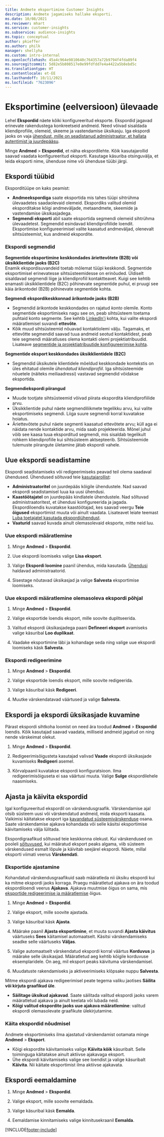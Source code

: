 ```yaml
---
title: Andmete eksportimine Customer Insights
description: Andmete jagamiseks hallake eksporti.
ms.date: 10/08/2021
ms.reviewer: mhart
ms.service: customer-insights
ms.subservice: audience-insights
ms.topic: conceptual
author: pkieffer
ms.author: philk
manager: shellyha
ms.custom: intro-internal
ms.openlocfilehash: 45a4c964e9810640c764357a72b9794f4fda89f4
ms.sourcegitcommit: 5d82e5b808517e0e99fdfdd7e4a4422a5b8ebd5c
ms.translationtype: HT
ms.contentlocale: et-EE
ms.lasthandoff: 10/11/2021
ms.locfileid: "7623096"
---
```

# <a name="exports-preview-overview"></a>Eksportimine (eelversioon) ülevaade

Lehel **Ekspordid** näete kõiki konfigureeritud eksporte. Ekspordid jagavad erinevate rakendustega konkreetseid andmeid. Need võivad sisaldada kliendiprofiile, olemeid, skeeme ja vastendamise üksikasju. Iga ekspordi jaoks on vaja [ühendust, mille on seadistanud administraator, et hallata autentimist ja juurdepääsu](connections.md).

Minge **Andmed** > **Ekspordid**, et näha ekspordilehte. Kõik kasutajarollid saavad vaadata konfigureeritud eksporti. Kasutage käsuriba otsinguvälja, et leida eksporti nime, ühenduse nime või ühenduse tüübi järgi.

## <a name="export-types"></a>Ekspordi tüübid

Eksporditüüpe on kaks peamist:  

- **Andmeekspordiga** saate eksportida mis tahes tüüpi sihtrühma ülevaadetes saadaolevaid olemeid. Ekspordiks valitud olemid eksporditakse kõigi andmeväljade, metaandmete, skeemide ja vastendamise üksikasjadega. 
- **Segmendi eksporti** abil saate eksportida segmendi olemeid sihtrühma ülevaadetest. Segmendid esindavad kliendiprofiilide loendit. Eksportimise konfigureerimisel valite kaasatud andmeväljad, olenevalt sihtsüsteemist, kus andmeid ekspordite. 

### <a name="export-segments"></a>Ekspordi segmendid

**Segmentide eksportimine keskkondades äriettevõtete (B2B) või üksikklientide jaoks (B2C)**  
Enamik ekspordisuvandeid toetab mõlemat tüüpi keskkondi. Segmentide eksportimisel erinevatesse sihtsüsteemidesse on erinõuded. Üldiselt sisaldavad segmendi liige ja kliendiprofiil kontaktteavet. Kuigi see kehtib enamasti üksikklientidele (B2C) põhinevate segmentide puhul, ei pruugi see käia ärikontodel (B2B) põhinevate segmentide kohta. 

**Segmendi ekspordikeskkonnad ärikontode jaoks (B2B)**  
- Segmendid ärikontode keskkondades on rajatud *konto* olemile. Konto segmentide eksportimiseks nagu see on, peab sihtsüsteem toetama puhtaid konto segmente. See kehtib [LinkedIn'i](export-linkedin-ads.md) kohta, kui valite ekspordi määratlemisel suvandi **ettevõte**.
- Kõik muud sihtsüsteemid nõuavad kontaktiolemi välju. Tagamaks, et ettevõtte segmendid saavad tuua andmeid seotud kontaktidest, peab teie segmendi määratluses olema kontakti olemi projektiatribuudid. Lisateave [segmentide ja projektiatribuutide konfigureerimise kohta](segment-builder.md).

**Segmentide eksport keskkondades üksikklientidele (B2C)**  
- Segmendid üksikutele klientidele mõeldud keskkondade kontekstis on üles ehitatud olemile *ühendatud kliendiprofiil*. Iga sihtsüsteemide nõuetele (näiteks meiliaadressi) vastavad segmendid võidakse eksportida.

**Segmendiekspordi piirangud**  
- Muude tootjate sihtsüsteemid võivad piirata ekspordita kliendiprofiilide arvu. 
- Üksikklientide puhul näete segmendiliikmete tegelikku arvu, kui valite eksportimiseks segmendi. Liiga suure segmendi korral kuvatakse hoiatus. 
- Äriettevõtete puhul näete segmenti kaasatud ettevõtete arvu; küll aga ei näidata nende kontaktide arvu, mida saab projekteerida. Mõnel juhul võib see kaasa tuua eksporditud segmendi, mis sisaldab tegelikult rohkem kliendiprofiile kui sihtsüsteem aktsepteerib. Sihtsüsteemide tulemuste piirangute ületamine jätab ekspordi vahele. 

## <a name="set-up-a-new-export"></a>Uue ekspordi seadistamine  
Ekspordi seadistamiseks või redigeerimiseks peavad teil olema saadaval ühendused. Ühendused sõltuvad teie [kasutajarollist](permissions.md):
- **Administraatoritel** on juurdepääs kõigile ühendustele. Nad saavad ekspordi seadistamisel luua ka uusi ühendusi.
- **Kaastöötajatel** on juurdepääs kindlatele ühendustele. Nad sõltuvad administraatoritest, et ühendusi konfigureerida ja jagada. Ekspordiloendis kuvatakse kaastöötajad, kes saavad veergu **Teie õigused** eksportimist muuta või ainult vaadata. Lisateavet leiate teemast [Luba toetajatel kasutada ekspordiühendust](connections.md#allow-contributors-to-use-a-connection-for-exports).
- **Vaaturid** saavad kuvada ainult olemasolevaid eksporte, mitte neid luu.

### <a name="define-a-new-export"></a>Uue ekspordi määratlemine

1. Minge **Andmed** > **Ekspordid**.

1. Uue ekspordi loomiseks valige **Lisa eksport**.

1. Valige **Ekspordi loomine** paanil ühendus, mida kasutada. [Ühendusi](connections.md) haldavad administraatorid. 

1. Sisestage nõutavad üksikasjad ja valige **Salvesta** eksportimise loomiseks.

### <a name="define-a-new-export-based-on-an-existing-export"></a>Uue ekspordi määratlemine olemasoleva ekspordi põhjal

1. Minge **Andmed** > **Ekspordid**.

1. Valige eksportide loendis eksport, mille soovite duplitseerida.

1. Valitud ekspordi üksikasjadega paani **Defineeri eksport** avamiseks valige käsuribal **Loo duplikaat**.

1. Vaadake eksportimine läbi ja kohandage seda ning valige uue ekspordi loomiseks käsk **Salvesta**.

### <a name="edit-an-export"></a>Ekspordi redigeerimine

1. Minge **Andmed** > **Ekspordid**.

1. Valige eksportide loendis eksport, mille soovite redigeerida.

1. Valige käsuribal käsk **Redigeeri**.

1. Muutke värskendatavad väärtused ja valige **Salvesta**.

## <a name="view-exports-and-export-details"></a>Ekspordi ja ekspordi üksikasjade kuvamine

Pärast ekspordi sihtkoha loomist on need ära toodud **Andmed** > **Ekspordid** loendis. Kõik kasutajad saavad vaadata, milliseid andmeid jagatud on ning nende värskeimat olekut.

1. Minge **Andmed** > **Ekspordid**.

1. Redigeerimisõigusteta kasutajad valivad **Vaade** ekspordi üksikasjade kuvamiseks **Redigeeri** asemel.

1. Kõrvalpaanil kuvatakse ekspordi konfiguratsioon. Ilma redigeerimisõiguseta ei saa väärtusi muuta. Valige **Sulge** ekspordilehele naasmiseks.

## <a name="schedule-and-run-exports"></a>Ajasta ja käivita ekspordid

Igal konfigureeritud ekspordil on värskendusgraafik. Värskendamise ajal otsib süsteem uusi või värskendatud andmeid, mida eksporti kaasata. Vaikimisi käitatakse eksport iga [kavandatud süsteemivärskenduse](system.md#schedule-tab) osana. Saate värskendamise ajakava kohandada või selle käsitsi eksportimise käivitamiseks välja lülitada.

Ekspordigraafikud sõltuvad teie keskkonna olekust. Kui värskendused on pooleli [sõltuvused](system.md#refresh-policies), kui määratud eksport peaks algama, viib süsteem värskendused esmalt lõpule ja käivitab seejärel ekspordi. Näete, millal eksporti viimati veerus **Värskendati**.

### <a name="schedule-exports"></a>Eksportide ajastamine

Kohandatud värskendusgraafikuid saab määratleda nii üksiku ekspordi kui ka mitme ekspordi jaoks korraga. Praegu määratletud ajakava on ära toodud ekspordiloendi veerus **Ajakava**. Ajakava muutmise õigus on sama, mis [eksportide redigeerimise ja määratlemise](export-destinations.md#set-up-a-new-export) õigus. 

1. Minge **Andmed** > **Ekspordid**.

1. Valige eksport, mille soovite ajastada.

1. Valige käsuribal käsk **Ajasta**.

1. Määrake paanil **Ajasta eksportimine**, et muuta suvandi **Ajasta käivitus** väärtuseks **Sees** käitamisel automaatselt. Käsitsi värskendamiseks seadke selle väärtuseks **Väljas**.

1. Valige automaatselt värskendatud ekspordi korral väärtus **Korduvus** ja määrake selle üksikasjad. Määratletud aeg kehtib kõigile korduvuse eksemplaridele. On aeg, mil eksport peaks käivituma värskendamisel.

1. Muudatuste rakendamiseks ja aktiveerimiseks klõpsake nuppu **Salvesta**.

Mitme ekspordi ajakava redigeerimisel peate tegema valiku jaotises **Säilita või kirjuta graafikud üle**.
- **Säilitage üksikud ajakavad**. Saate säilitada valitud ekspordi jaoks varem määratletud ajakava ja ainult keelata või lubada neid.
- **Kõigi valitud ekspordite jaoks uue ajakava määratlemine**: valitud ekspordi olemasolevate graafikute ülekirjutamine.

### <a name="run-exports-on-demand"></a>Käita ekspordid nõudmisel

Andmete eksportimiseks ilma ajastatud värskendamist ootamata minge **Andmed** > **Eksport**.

- Kõigi ekspordite käivitamiseks valige **Käivita kõik** käsuribalt. Selle toiminguga käitatakse ainult aktiivse ajakavaga eksport.
- Ühe ekspordi käivitamiseks valige see loendist ja valige käsuribalt **Käivita**. Nii käitate eksportimist ilma aktiivse ajakavata. 

## <a name="remove-an-export"></a>Ekspordi eemaldamine

1. Minge **Andmed** > **Ekspordid**.

1. Valige eksport, mille soovite eemaldada.

1. Valige käsuribal käsk **Eemalda**.

1. Eemaldamise kinnitamiseks valige kinnitusekraanil **Eemalda**.


[!INCLUDE[footer-include](../includes/footer-banner.md)]

